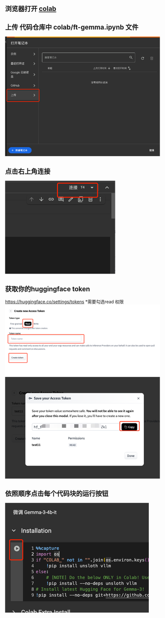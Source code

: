 

## 浏览器打开 [colab](https://colab.research.google.com/)

## 上传 代码仓库中 colab/ft-gemma.ipynb 文件
![](../assets/20.png)


## 点击右上角连接
![](../assets/21.png)



## 获取你的huggingface token 
 https://huggingface.co/settings/tokens
 *需要勾选read 权限
![](../assets/10.png)
![](../assets/11.png)


## 依照顺序点击每个代码块的运行按钮
![](../assets/22.png)   


